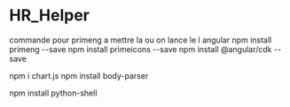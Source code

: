 # HR_Helper

commande pour primeng a mettre la ou on lance le l angular 
npm install primeng --save
npm install primeicons --save
npm install @angular/cdk --save

npm i chart.js
npm install body-parser

npm install python-shell
